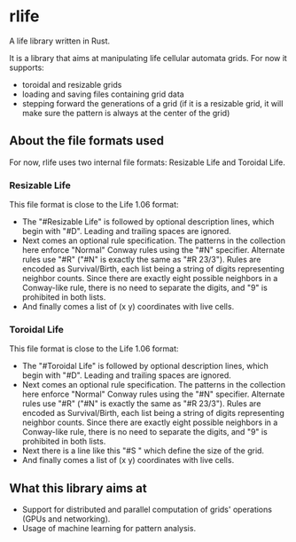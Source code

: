 # rlife
A life library written in Rust.

It is a library that aims at manipulating life cellular automata grids.
For now it supports:
* toroidal and resizable grids
* loading and saving files containing grid data
* stepping forward the generations of a grid (if it is a resizable grid, it will make sure the pattern is always at the center of the grid)

## About the file formats used
For now, rlife uses two internal file formats: Resizable Life and Toroidal Life.

### Resizable Life
This file format is close to the Life 1.06 format:
* The "#Resizable Life" is followed by optional description lines, which begin with "#D". Leading and trailing spaces are ignored.
* Next comes an optional rule specification. The patterns in the collection here enforce "Normal" Conway rules using the "#N" specifier. Alternate rules use "#R" ("#N" is exactly the same as "#R 23/3"). Rules are encoded as Survival/Birth, each list being a string of digits representing neighbor counts. Since there are exactly eight possible neighbors in a Conway-like rule, there is no need to separate the digits, and "9" is prohibited in both lists.
* And finally comes a list of (x y) coordinates with live cells.

### Toroidal Life
This file format is close to the Life 1.06 format:
* The "#Toroidal Life" is followed by optional description lines, which begin with "#D". Leading and trailing spaces are ignored.
* Next comes an optional rule specification. The patterns in the collection here enforce "Normal" Conway rules using the "#N" specifier. Alternate rules use "#R" ("#N" is exactly the same as "#R 23/3"). Rules are encoded as Survival/Birth, each list being a string of digits representing neighbor counts. Since there are exactly eight possible neighbors in a Conway-like rule, there is no need to separate the digits, and "9" is prohibited in both lists.
* Next there is a line like this "#S <rows> <cols>" which define the size of the grid.
* And finally comes a list of (x y) coordinates with live cells.

## What this library aims at
* Support for distributed and parallel computation of grids' operations (GPUs and networking).
* Usage of machine learning for pattern analysis.
